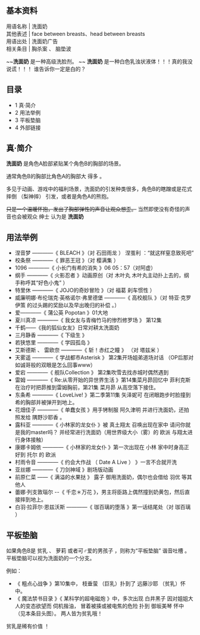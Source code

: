 **基本资料**  
---  
用语名称  |  洗面奶   
其他表述  |  face between breasts、head between breasts   
用语出处  |  洗面奶广告   
相关条目  |  胸杀案  、  脑垫波   
  
~~**洗面奶** 是一种高级洗脸剂。 ~~ **洗面奶** 是一种白色乳浊状液体！！！真的我没说谎！！！  谁告诉你一定是白的？

##  目录

  * 1  真·简介 
  * 2  用法举例 
  * 3  平板垫脑 
  * 4  外部链接 

##  真·简介

**洗面奶** 是角色A脸部紧贴某个角色B的胸部的场景。

通常角色B的胸部比角色A的胸部大  得多  。

多见于动画、游戏中的福利场景，洗面奶的引发种类很多，角色B的瞎蹭或是花式摔倒  （梨神摔）  引发，或者是角色A的熊抱。

~~只是一个温暖怀抱，发出了胸部弹性的声音让观众想歪。~~ 当然即使没有奇怪的声音也会被观众  绅士  认为是 **洗面奶**

##  用法举例

  * 涅音梦  ————《  BLEACH  》（对  石田雨龙  ）  涅茧利  ：“就这样窒息致死吧” 
  * 校条祭  ————《  罪恶王冠  》（对  樱满集  ） 
  * 1096  ————《  小长门有希的消失  》06 05：57（对阿虚） 
  * 纲手  ————《  火影忍者  》动画原创（对  木叶丸  木叶丸主动扑上去的，纲手称呼其“好色小鬼”  ） 
  * 特里休  ————《  JOJO的奇妙冒险  》（对  福葛  刹车惯性  ） 
  * 威廉明娜·布伦瑞克·英格诺尔·弗里德堡  ————《  高校舰队  》（对  特亚·克罗伊策  的过头踢的奖励以及早出晚归的补偿  。） 
  * 爱————《  蒲公英 Popotan  》01大地 
  * 夏川真凉  ————《  我女友与青梅竹马的惨烈修罗场  》 第12集 
  * 千鹤——《我的狐仙女友》日常对耕太洗面奶 
  * 三月静香  ————《  下级生  》 
  * 若狭悠里  ————《  学园孤岛  》 
  * 艾斯德斯  、  雷欧奈  ————《  斩！赤红之瞳  》 （对  塔兹米  ） 
  * 天雾遥  ————《  学战都市Asterisk  》 第2集开场姐弟道场对话  （OP后那对如诚哥般的双眼是怎么回事www） 
  * 爱宕  ————《  舰队Collection  》 第2集吹雪去找赤城时偶然遇到 
  * 雷姆  ————《  Re:从零开始的异世界生活  》第14集菜月昴回忆中  菲利克斯  在治疗时把昴推到雷姆胸前，第21集  菜月昴  从高空落下接住。 
  * 东条希  ————《  LoveLive!  》第二季第11集  矢泽妮可  在闭眼跑步时脸撞到希的胸部并被弹开到地上。 
  * 花畑佳子  ————《  单蠢女孩  》用手铐制服  阿久津明  并进行洗面奶，还拍照发给  隅野沙耶香  。 
  * 露科亚  ————《  小林家的龙女仆  》被  真土翔太  召唤出现在家中  请问你就是我的master吗？  并经常进行洗面奶（用世界级大小（雾）的  欧派  与翔太进行身体接触） 
  * 康娜卡姆依  ————《  小林家的龙女仆  》第一次出现在  小林  家中时身高正好到  托尔  的  欧派 
  * 村雨令音  ————《  约会大作战  （  Date A Live  ）  》一言不合就开洗 
  * 亚丝娜  ————《  刀剑神域  》剧场版动画 
  * 前原仁菜  ——《  满溢的水果挞  》  露子  御用洗面奶，偶尔也会借给  羽优  等其他人 
  * 蕾娜·列支敦瑙尔  \--《  千恋＊万花  》，男主将臣路上偶然撞到奶黄包，然后直接摔到地上。 
  * 白羽·拉菲尔·恩兹沃斯  ————《  珈百璃的堕落  》第一话结尾处（对  珈百璃  ） 

##  平板垫脑

如果角色B是  贫乳  、  萝莉  或者可♂爱的男孩子  ，则称为“平板垫脑”  谐音吐槽  。平板垫脑可以视为洗面奶的一个分支。

例如：

  * 《  粗点心战争  》第10集中，  枝垂萤  （巨乳）扑到了  远藤沙耶  （贫乳）怀中。 
  * 《  魔法禁书目录  》《  某科学的超电磁炮  》中，多次出现  白井黑子  因对姐姐大人的变态欲望而  伺机揩油，  冒着被揍或被电焦的危险  扑到  御坂美琴  怀中（见本条目头图）。  两人皆为贫乳哦！ 

贫乳是稀有价值  ！